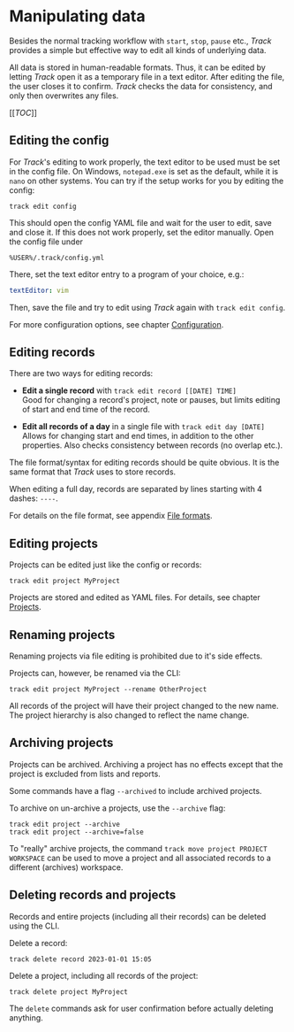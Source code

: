 # Manipulating data

Besides the normal tracking workflow with `start`, `stop`, `pause` etc.,
*Track* provides a simple but effective way to edit all kinds of underlying data.

All data is stored in human-readable formats.
Thus, it can be edited by letting *Track* open it as a temporary file in a text editor.
After editing the file, the user closes it to confirm.
*Track* checks the data for consistency, and only then overwrites any files.

[[_TOC_]]

## Editing the config

For *Track*'s editing to work properly, the text editor to be used must be set in the config file.
On Windows, `notepad.exe` is set as the default, while it is `nano` on other systems.
You can try if the setup works for you by editing the config:

```shell
track edit config
```

This should open the config YAML file and wait for the user to edit, save and close it.
If this does not work properly, set the editor manually. Open the config file under

```text
%USER%/.track/config.yml
```

There, set the text editor entry to a program of your choice, e.g.:

```yaml
textEditor: vim
```

Then, save the file and try to edit using *Track* again with `track edit config`.

For more configuration options, see chapter [Configuration](./configuration.md).

## Editing records

There are two ways for editing records:

* **Edit a single record** with `track edit record [[DATE] TIME]`  
  Good for changing a record's project, note or pauses, but limits editing of start and end time of the record.

* **Edit all records of a day** in a single file with `track edit day [DATE]`  
  Allows for changing start and end times, in addition to the other properties.
  Also checks consistency between records (no overlap etc.).

The file format/syntax for editing records should be quite obvious.
It is the same format that *Track* uses to store records.

When editing a full day, records are separated by lines starting with 4 dashes: `----`.

For details on the file format, see appendix [File formats](./file-formats.md).

## Editing projects

Projects can be edited just like the config or records:

```shell
track edit project MyProject
```

Projects are stored and edited as YAML files. For details, see chapter [Projects](./projects.md).

## Renaming projects

Renaming projects via file editing is prohibited due to it's side effects.

Projects can, however, be renamed via the CLI:

```shell
track edit project MyProject --rename OtherProject
```

All records of the project will have their project changed to the new name.
The project hierarchy is also changed to reflect the name change.

## Archiving projects

Projects can be archived.
Archiving a project has no effects except that the project is excluded from lists and reports.

Some commands have a flag `--archived` to include archived projects.

To archive on un-archive a projects, use the `--archive` flag:

```shell
track edit project --archive
track edit project --archive=false
```

To "really" archive projects, the command `track move project PROJECT WORKSPACE` can be used to move a project and all associated records to a different (archives) workspace.

## Deleting records and projects

Records and entire projects (including all their records) can be deleted using the CLI.

Delete a record:

```shell
track delete record 2023-01-01 15:05
```

Delete a project, including all records of the project:

```shell
track delete project MyProject
```

The `delete` commands ask for user confirmation before actually deleting anything.
